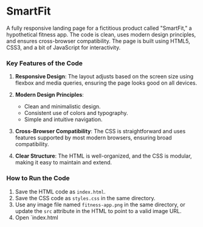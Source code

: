 # SmartFit
A fully responsive landing page for a fictitious product called "SmartFit," a hypothetical fitness app. The code is clean, uses modern design principles, and ensures cross-browser compatibility. The page is built using HTML5, CSS3, and a bit of JavaScript for interactivity.

### Key Features of the Code

1. **Responsive Design**: The layout adjusts based on the screen size using flexbox and media queries, ensuring the page looks good on all devices.
  
2. **Modern Design Principles**:
    - Clean and minimalistic design.
    - Consistent use of colors and typography.
    - Simple and intuitive navigation.

3. **Cross-Browser Compatibility**: The CSS is straightforward and uses features supported by most modern browsers, ensuring broad compatibility.

4. **Clear Structure**: The HTML is well-organized, and the CSS is modular, making it easy to maintain and extend.

### How to Run the Code

1. Save the HTML code as `index.html`.
2. Save the CSS code as `styles.css` in the same directory.
3. Use any image file named `fitness-app.png` in the same directory, or update the `src` attribute in the HTML to point to a valid image URL.
4. Open `index.html
